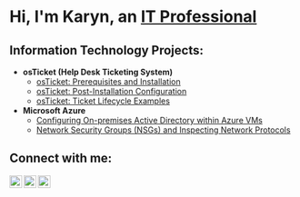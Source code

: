 <h1>Hi, I'm Karyn, an <a href="https://linkedin.com/in/karynmassey">IT Professional</a></h1>

<h2> Information Technology Projects:</h2>

- <b>osTicket (Help Desk Ticketing System)</b>
  - [osTicket: Prerequisites and Installation](https://github.com/karynmassey/osticket-prereqs)
  - [osTicket: Post-Installation Configuration](https://github.com/karynmassey/post-install-config)
  - [osTicket: Ticket Lifecycle Examples](https://github.com/karynmassey/ticket-lifecycle)
- <b>Microsoft Azure</b>
  - [Configuring On-premises Active Directory within Azure VMs](https://github.com/karynmassey/configure-ad)
  - [Network Security Groups (NSGs) and Inspecting Network Protocols](https://github.com/karynmassey/azure-network-protocols)

<h2> Connect with me:</h2>

[<img align="left" alt="Josh | Twitter" width="22px" src="https://cdn.jsdelivr.net/npm/simple-icons@v3/icons/twitter.svg" />][twitter]
[<img align="left" alt="Josh | LinkedIn" width="22px" src="https://cdn.jsdelivr.net/npm/simple-icons@v3/icons/linkedin.svg" />][linkedin]
[<img align="left" alt="Josh | Instagram" width="22px" src="https://cdn.jsdelivr.net/npm/simple-icons@v3/icons/instagram.svg" />][instagram]

[twitter]: https://twitter.com/karyn
[instagram]: https://www.instagram.com/karyn
[linkedin]: https://linkedin.com/in/karynmassey

<!---
karynmassey/karynmassey is a ✨ special ✨ repository because its `README.md` (this file) appears on your GitHub profile.
You can click the Preview link to take a look at your changes.
--->
